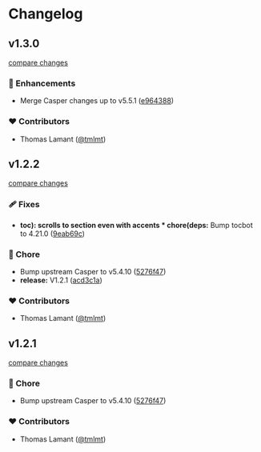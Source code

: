 # Changelog

## v1.3.0

[compare changes](https://github.com/tmlmt/fantome/compare/v1.2.2...v1.3.0)

### 🚀 Enhancements

- Merge Casper changes up to v5.5.1 ([e964388](https://github.com/tmlmt/fantome/commit/e964388))

### ❤️ Contributors

- Thomas Lamant ([@tmlmt](http://github.com/tmlmt))

## v1.2.2

[compare changes](https://github.com/tmlmt/fantome/compare/v1.2.0...v1.2.2)

### 🩹 Fixes

- **toc): scrolls to section even with accents \* chore(deps:** Bump tocbot to 4.21.0 ([9eab69c](https://github.com/tmlmt/fantome/commit/9eab69c))

### 🏡 Chore

- Bump upstream Casper to v5.4.10 ([5276f47](https://github.com/tmlmt/fantome/commit/5276f47))
- **release:** V1.2.1 ([acd3c1a](https://github.com/tmlmt/fantome/commit/acd3c1a))

### ❤️ Contributors

- Thomas Lamant ([@tmlmt](http://github.com/tmlmt))

## v1.2.1

[compare changes](https://github.com/tmlmt/fantome/compare/v1.2.0...v1.2.1)

### 🏡 Chore

- Bump upstream Casper to v5.4.10 ([5276f47](https://github.com/tmlmt/fantome/commit/5276f47))

### ❤️ Contributors

- Thomas Lamant ([@tmlmt](http://github.com/tmlmt))
